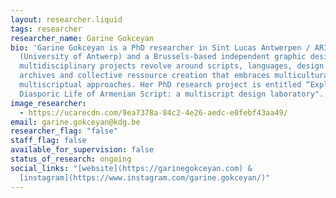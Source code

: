 ```yaml
---
layout: researcher.liquid
tags: researcher
researcher_name: Garine Gokceyan
bio: 'Garine Gokceyan is a PhD researcher in Sint Lucas Antwerpen / ARIA
  (University of Antwerp) and a Brussels-based independent graphic designer. Her
  multidisciplinary projects revolve around scripts, languages, design politics,
  archives and collective ressource creation that embraces multicultural and
  multiscriptual approaches. Her PhD research project is entitled “Exploring the
  Diasporic Life of Armenian Script: a multiscript design laboratory".'
image_researcher:
  - https://ucarecdn.com/9ea7378a-84c2-4e26-aedc-e0febf43aa49/
email: garine.gokceyan@kdg.be
researcher_flag: "false"
staff_flag: false
available_for_supervision: false
status_of_research: ongoing
social_links: "[website](https://garinegokceyan.com) &
  [instagram](https://www.instagram.com/garine.gokceyan/)"
---
```

